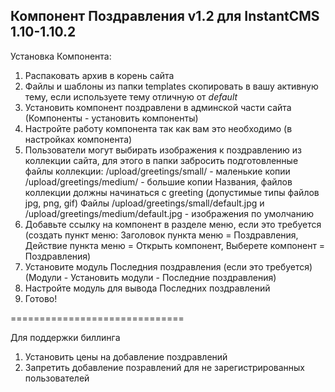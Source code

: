 Компонент Поздравления v1.2 для InstantCMS 1.10-1.10.2
-------------------------------------------------------------------------------------

Установка Компонента:
1. Распаковать архив в корень сайта
2. Файлы и шаблоны из папки templates скопировать в вашу активную тему,
   если используете тему отличную от _default_
3. Установить компонент поздравлени в админской части сайта (Компоненты - установить компоненты)
4. Настройте работу компонента так как вам это необходимо (в настройках компонента)
5. Пользователи могут выбирать изображения к поздравлению из коллекции сайта,
   для этого в папки забросить подготовленные файлы коллекции:
	/upload/greetings/small/  - маленькие копии
	/upload/greetings/medium/ - большие копии
	Названия, файлов коллекции должны начинаться с greeting (допустимые типы файлов jpg, png, gif)
   Файлы /upload/greetings/small/default.jpg и /upload/greetings/medium/default.jpg - изображения по умолчанию
6. Добавьте ссылку на компонент в разделе меню, если это требуется
   (создать пункт меню: Заголовок пункта меню = Поздравления, Действие пункта меню = Открыть компонент, 
   Выберете компонент = Поздравления)
7. Установите модуль Последния поздравления (если это требуется) (Модули - Установить модули - Последние поздравления)
8. Настройте модуль для вывода Последних поздравлений
9. Готово!

==============================

Для поддержки биллинга

1. Установить цены на добавление поздравлений
2. Запретить добавление позравлений для не зарегистрированных пользователей
